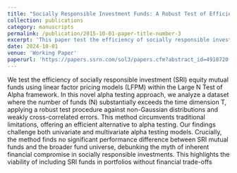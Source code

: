 ```yaml
---
title: "Socially Responsible Investment Funds: A Robust Test of Efficiency"
collection: publications
category: manuscripts
permalink: /publication/2015-10-01-paper-title-number-3
excerpt: 'This paper test the efficiency of socially responsible investment (SRI) equity mutual funds using linear factor pricing models (LFPM) within the Large N Test of Alpha framework.'
date: 2024-10-01 
venue: 'Working Paper'
paperurl: 'https://papers.ssrn.com/sol3/papers.cfm?abstract_id=4918720'
---
```


We test the efficiency of socially responsible investment (SRI) equity mutual funds using linear factor pricing models (LFPM) within the Large N Test of Alpha framework. In this novel alpha testing approach, we analyze a dataset where the number of funds (N) substantially exceeds the time dimension T, applying a robust test procedure against non-Gaussian distributions and weakly cross-correlated errors. This method circumvents traditional limitations, offering an efficient alternative to alpha testing. Our findings challenge both univariate and multivariate alpha testing models. Crucially, the method finds no significant performance difference between SRI mutual funds and the broader fund universe, debunking the myth of inherent financial compromise in socially responsible investments. This highlights the viability of including SRI funds in portfolios without financial trade-offs
